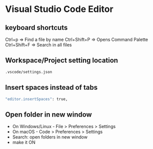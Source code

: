 # Visual Studio Code Editor

## keyboard shortcuts

Ctrl+p => Find a file by name
Ctrl+Shift+P => Opens Command Palette
Ctrl+Shift+F => Search in all files

## Workspace/Project setting location
```bash
.vscode/settings.json
```

## Insert spaces instead of tabs
```bash
"editor.insertSpaces": true,
```

## Open folder in new window

- On Windows/Linux - File > Preferences > Settings 
- On macOS - Code > Preferences > Settings
- Search: open folders in new window 
- make it ON


